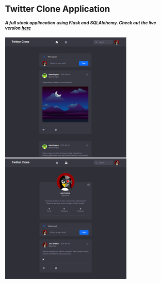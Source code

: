 # Twitter Clone Application
##### _A full stack appliccation using Flask and SQLAlchemy. Check out the live version [here](https://twitter-clone-appl1cation.herokuapp.com/register)_

<p float="left">
  <img src="/front-end-dev/feed.PNG" width="400" />
  <img src="/front-end-dev/profile.PNG" width="400" /> 

</p>
